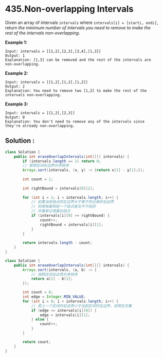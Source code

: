 # 435.Non-overlapping Intervals

Given an array of intervals `intervals` where `intervals[i] = [starti, endi]`, return *the minimum number of intervals you need to remove to make the rest of the intervals non-overlapping*.

 

**Example 1:**

```
Input: intervals = [[1,2],[2,3],[3,4],[1,3]]
Output: 1
Explanation: [1,3] can be removed and the rest of the intervals are non-overlapping.
```

**Example 2:**

```
Input: intervals = [[1,2],[1,2],[1,2]]
Output: 2
Explanation: You need to remove two [1,2] to make the rest of the intervals non-overlapping.
```

**Example 3:**

```
Input: intervals = [[1,2],[2,3]]
Output: 0
Explanation: You don't need to remove any of the intervals since they're already non-overlapping.
```





## Solution :

```java
class Solution {
    public int eraseOverlapIntervals(int[][] intervals) {
        if (intervals.length == 1) return 0;
      	// 按照区间右边界升序排序
        Arrays.sort(intervals, (x, y) -> {return x[1] - y[1];});
        
        int count = 1;
        
        int rightBound = intervals[0][1];
        
        for (int i = 1; i < intervals.length; i++) {
          	// 如果当前结点的左边界大于等于所记录的右边界
          	// 则意味着和前一个结点是互不干扰的
          	// 并重新记录最右结点
            if (intervals[i][0] >= rightBound) {
                count++;
                rightBound = intervals[i][1];
            }
        }
        
        return intervals.length - count;
    }
}
```

```java
class Solution {
    public int eraseOverlapIntervals(int[][] intervals) {
        Arrays.sort(intervals, (a, b) -> {
            // 按照区间右边界升序排序
            return a[1] - b[1];
        });

        int count = 0;
        int edge = Integer.MIN_VALUE;
        for (int i = 0; i < intervals.length; i++) {
            // 若上一个区间的右边界小于当前区间的左边界，说明无交集
            if (edge <= intervals[i][0]) {
                edge = intervals[i][1];
            } else {
                count++;
            }
        }

        return count;
    }
}
```


